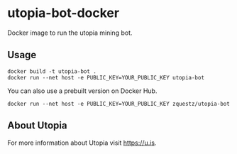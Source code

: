 # utopia-bot-docker

Docker image to run the utopia mining bot.

## Usage

```
docker build -t utopia-bot .
docker run --net host -e PUBLIC_KEY=YOUR_PUBLIC_KEY utopia-bot
```

You can also use a prebuilt version on Docker Hub.

```
docker run --net host -e PUBLIC_KEY=YOUR_PUBLIC_KEY zquestz/utopia-bot
```

## About Utopia

For more information about Utopia visit https://u.is.

